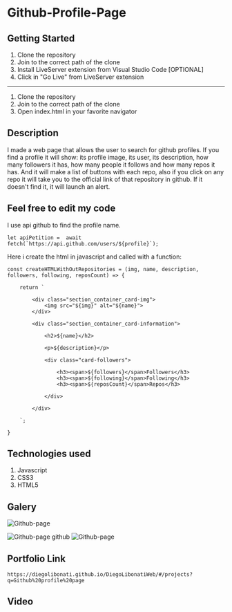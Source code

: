 # Github-Profile-Page

## Getting Started

1. Clone the repository
2. Join to the correct path of the clone
3. Install LiveServer extension from Visual Studio Code [OPTIONAL]
4. Click in "Go Live" from LiveServer extension

---

1. Clone the repository
2. Join to the correct path of the clone
3. Open index.html in your favorite navigator

## Description

I made a web page that allows the user to search for github profiles. If you find a profile it will show: its profile image, its user, its description, how many followers it has, how many people it follows and how many repos it has. And it will make a list of buttons with each repo, also if you click on any repo it will take you to the official link of that repository in github. If it doesn't find it, it will launch an alert.

## Feel free to edit my code

I use api github to find the profile name.

```
let apiPetition =  await fetch(`https://api.github.com/users/${profile}`);
```

Here i create the html in javascript and called with a function:

```
const createHTMLWithOutRepositories = (img, name, description, followers, following, reposCount) => {

    return `

        <div class="section_container_card-img">
            <img src="${img}" alt="${name}">
        </div>

        <div class="section_container_card-information">

            <h2>${name}</h2>

            <p>${description}</p>

            <div class="card-followers">

                <h3><span>${followers}</span>Followers</h3>
                <h3><span>${following}</span>Following</h3>
                <h3><span>${reposCount}</span>Repos</h3>

            </div>

        </div>

    `;

}
```

## Technologies used

1. Javascript
2. CSS3
3. HTML5

## Galery

![Github-page](https://raw.githubusercontent.com/DiegoLibonati/DiegoLibonatiWeb/main/data/projects/Javascript/Imagenes/github-0.jpg)

![Github-page](https://raw.githubusercontent.com/DiegoLibonati/DiegoLibonatiWeb/main/data/projects/Javascript/Imagenes/github-1.jpg)
github
![Github-page](https://raw.githubusercontent.com/DiegoLibonati/DiegoLibonatiWeb/main/data/projects/Javascript/Imagenes/github-2.jpg)

## Portfolio Link

`https://diegolibonati.github.io/DiegoLibonatiWeb/#/projects?q=Github%20profile%20page`

## Video
